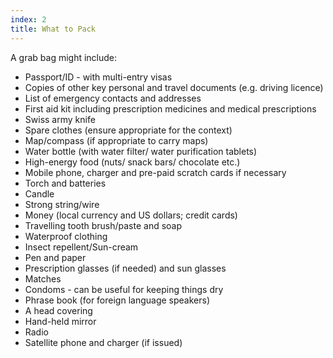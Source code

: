 ```yaml
---
index: 2
title: What to Pack
---
```

A grab bag might include:

*   Passport/ID - with multi-entry visas
*   Copies of other key personal and travel documents  (e.g. driving licence)
*   List of emergency contacts and addresses
*   First aid kit including prescription medicines and medical prescriptions
*   Swiss army knife
*   Spare clothes (ensure appropriate for the context)
*   Map/compass (if appropriate to carry maps)
*   Water bottle  (with water filter/ water purification tablets)
*   High-energy food (nuts/ snack bars/ chocolate etc.)
*   Mobile phone, charger and pre-paid scratch cards if necessary
*   Torch and batteries
*   Candle
*   Strong string/wire
*   Money (local currency and US dollars; credit cards)
*   Travelling tooth brush/paste and soap
*   Waterproof clothing
*   Insect repellent/Sun-cream
*   Pen and paper
*   Prescription glasses (if needed) and sun glasses
*   Matches
*   Condoms - can be useful for keeping things dry
*   Phrase book (for foreign language speakers)
*   A head covering
*   Hand-held mirror
*   Radio
*   Satellite phone and charger (if issued)
